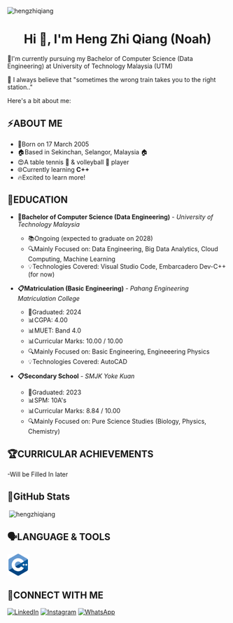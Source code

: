 <p align="left"> <img src="https://komarev.com/ghpvc/?username=hengzhiqiang&label=Profile%20views&color=0e75b6&style=flat" alt="hengzhiqiang" /> </p>
<!--# 😊Hi there! This is Zhi Qiang ~  ![](https://user-images.githubusercontent.com/18350557/176309783-0785949b-9127-417c-8b55-ab5a4333674e.gif)-->
<h1 align="center">Hi 👋, I'm Heng Zhi Qiang (Noah)</h1>
🔭I'm currently pursuing my Bachelor of Computer Science (Data Engineering) at University of Technology Malaysia (UTM)   

🌱 I always believe that "sometimes the wrong train takes you to the right station.."  

    
  Here's a bit about me:

## ⚡ABOUT ME
- 👶Born on 17 March 2005
- 🏠Based in Sekinchan, Selangor, Malaysia 🏠  
- 😍A table tennis 🏓 & volleyball 🏐 player
- 🌐Currently learning **C++** 
- 🔥Excited to learn more!  
  
    
## 📖EDUCATION 

- **📝Bachelor of Computer Science (Data Engineering)** - 
  *University of Technology Malaysia*  
  - 📚Ongoing (expected to graduate on 2028)   
  - 🔍Mainly Focused on: Data Engineering, Big Data Analytics, Cloud Computing, Machine Learning
  - 💡Technologies Covered: Visual Studio Code, Embarcadero Dev-C++ (for now)    

- **📋Matriculation (Basic Engineering)** - 
  *Pahang Engineering Matriculation College*    
  - 📅Graduated: 2024   
  - 📊CGPA: 4.00
  - 📊MUET: Band 4.0  
  - 📊Curricular Marks: 10.00 / 10.00  
  - 🔍Mainly Focused on: Basic Engineering, Engineeering Physics  
  - 💡Technologies Covered: AutoCAD  
   
- **📋Secondary School** -
  *SMJK Yoke Kuan*
  - 📅Graduated: 2023   
  - 📊SPM: 10A's  
  - 📊Curricular Marks: 8.84 / 10.00   
  - 🔍Mainly Focused on: Pure Science Studies (Biology, Physics, Chemistry)

## 🏆CURRICULAR ACHIEVEMENTS 

-Will be Filled In later

## 🔧GitHub Stats
<p>&nbsp;<img align="center" src="https://github-readme-stats.vercel.app/api?username=hengzhiqiang&show_icons=true&locale=en" alt="hengzhiqiang" /></p>


## 🗣LANGUAGE & TOOLS
<p align="left"> <a href="https://www.w3schools.com/cpp/" target="_blank" rel="noreferrer"> <img src="https://raw.githubusercontent.com/devicons/devicon/master/icons/cplusplus/cplusplus-original.svg" alt="cplusplus" width="50" height="50"/> </a> </p>
                                                                                              
## 📲CONNECT WITH ME 
[<img src="https://upload.wikimedia.org/wikipedia/commons/c/ca/LinkedIn_logo_initials.png" alt="LinkedIn" width="50" height="50">](https://www.linkedin.com/in/heng-zhi-qiang-zhi-qiang-666188194/)
[<img src="https://upload.wikimedia.org/wikipedia/commons/9/95/Instagram_logo_2022.svg" alt="Instagram" width="50" height="50">](https://www.instagram.com/z.qiang0317)
[<img src="https://upload.wikimedia.org/wikipedia/commons/thumb/6/6b/WhatsApp.svg/120px-WhatsApp.svg.png" alt="WhatsApp" width="50" height="50">](https://www.wasap.my/601111856068)
  
